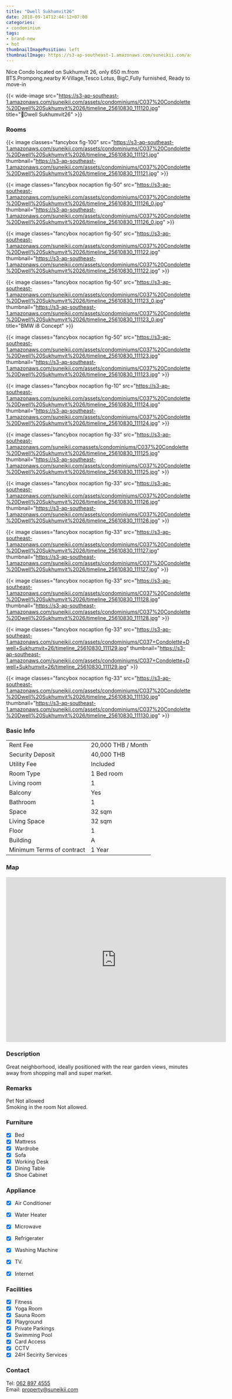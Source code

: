 ```yaml
---
title: "Dwell Sukhumvit26"
date: 2018-09-14T12:44:12+07:00
categories:
- condominium
tags:
- brand-new
- hot
thumbnailImagePosition: left
thumbnailImage: https://s3-ap-southeast-1.amazonaws.com/suneikii.com/assets/condominiums/C037%20Condolette%20Dwell%20Sukhumvit%2026/timeline_25610830_111120.jpg
---
```


Nice Condo located on Sukhumvit 26, only 650 m.from BTS.Prompong,nearby K-Village,Tesco Lotus, BigC,Fully furnished, Ready to move-in
<!--more-->

<p></p>

{{< wide-image src="https://s3-ap-southeast-1.amazonaws.com/suneikii.com/assets/condominiums/C037%20Condolette%20Dwell%20Sukhumvit%2026/timeline_25610830_111120.jpg" title="Dwell Sukhumvit26" >}}

### Rooms

<p></p>

{{< image classes="fancybox fig-100" src="https://s3-ap-southeast-1.amazonaws.com/suneikii.com/assets/condominiums/C037%20Condolette%20Dwell%20Sukhumvit%2026/timeline_25610830_111121.jpg" thumbnail="https://s3-ap-southeast-1.amazonaws.com/suneikii.com/assets/condominiums/C037%20Condolette%20Dwell%20Sukhumvit%2026/timeline_25610830_111121.jpg" >}}

{{< image classes="fancybox nocaption fig-50" src="https://s3-ap-southeast-1.amazonaws.com/suneikii.com/assets/condominiums/C037%20Condolette%20Dwell%20Sukhumvit%2026/timeline_25610830_111126_0.jpg" thumbnail="https://s3-ap-southeast-1.amazonaws.com/suneikii.com/assets/condominiums/C037%20Condolette%20Dwell%20Sukhumvit%2026/timeline_25610830_111126_0.jpg" >}}

{{< image classes="fancybox nocaption fig-50" src="https://s3-ap-southeast-1.amazonaws.com/suneikii.com/assets/condominiums/C037%20Condolette%20Dwell%20Sukhumvit%2026/timeline_25610830_111122.jpg" thumbnail="https://s3-ap-southeast-1.amazonaws.com/suneikii.com/assets/condominiums/C037%20Condolette%20Dwell%20Sukhumvit%2026/timeline_25610830_111122.jpg" >}}

{{< image classes="fancybox nocaption fig-50" src="https://s3-ap-southeast-1.amazonaws.com/suneikii.com/assets/condominiums/C037%20Condolette%20Dwell%20Sukhumvit%2026/timeline_25610830_111123_0.jpg" thumbnail="https://s3-ap-southeast-1.amazonaws.com/suneikii.com/assets/condominiums/C037%20Condolette%20Dwell%20Sukhumvit%2026/timeline_25610830_111123_0.jpg" title="BMW i8 Concept" >}}

{{< image classes="fancybox nocaption fig-50" src="https://s3-ap-southeast-1.amazonaws.com/suneikii.com/assets/condominiums/C037%20Condolette%20Dwell%20Sukhumvit%2026/timeline_25610830_111123.jpg" thumbnail="https://s3-ap-southeast-1.amazonaws.com/suneikii.com/assets/condominiums/C037%20Condolette%20Dwell%20Sukhumvit%2026/timeline_25610830_111123.jpg" >}}

{{< image classes="fancybox nocaption fig-10" src="https://s3-ap-southeast-1.amazonaws.com/suneikii.com/assets/condominiums/C037%20Condolette%20Dwell%20Sukhumvit%2026/timeline_25610830_111124.jpg" thumbnail="https://s3-ap-southeast-1.amazonaws.com/suneikii.com/assets/condominiums/C037%20Condolette%20Dwell%20Sukhumvit%2026/timeline_25610830_111124.jpg" >}}

{{< image classes="fancybox nocaption fig-33" src="https://s3-ap-southeast-1.amazonaws.com/suneikii.comassets/condominiums/C037%20Condolette%20Dwell%20Sukhumvit%2026/timeline_25610830_111125.jpg" thumbnail="https://s3-ap-southeast-1.amazonaws.com/suneikii.com/assets/condominiums/C037%20Condolette%20Dwell%20Sukhumvit%2026/timeline_25610830_111125.jpg" >}}

{{< image classes="fancybox nocaption fig-33" src="https://s3-ap-southeast-1.amazonaws.com/suneikii.com/assets/condominiums/C037%20Condolette%20Dwell%20Sukhumvit%2026/timeline_25610830_111126.jpg" thumbnail="https://s3-ap-southeast-1.amazonaws.com/suneikii.com/assets/condominiums/C037%20Condolette%20Dwell%20Sukhumvit%2026/timeline_25610830_111126.jpg" >}}

{{< image classes="fancybox nocaption fig-33" src="https://s3-ap-southeast-1.amazonaws.com/suneikii.com/assets/condominiums/C037%20Condolette%20Dwell%20Sukhumvit%2026/timeline_25610830_111127.jpg" thumbnail="https://s3-ap-southeast-1.amazonaws.com/suneikii.com/assets/condominiums/C037%20Condolette%20Dwell%20Sukhumvit%2026/timeline_25610830_111127.jpg" >}}

{{< image classes="fancybox nocaption fig-33" src="https://s3-ap-southeast-1.amazonaws.com/suneikii.com/assets/condominiums/C037%20Condolette%20Dwell%20Sukhumvit%2026/timeline_25610830_111128.jpg" thumbnail="https://s3-ap-southeast-1.amazonaws.com/suneikii.com/assets/condominiums/C037%20Condolette%20Dwell%20Sukhumvit%2026/timeline_25610830_111128.jpg" >}}

{{< image classes="fancybox nocaption fig-33" src="https://s3-ap-southeast-1.amazonaws.com/suneikii.com/assets/condominiums/C037+Condolette+Dwell+Sukhumvit+26/timeline_25610830_111129.jpg" thumbnail="https://s3-ap-southeast-1.amazonaws.com/suneikii.com/assets/condominiums/C037+Condolette+Dwell+Sukhumvit+26/timeline_25610830_111129.jpg" >}}

{{< image classes="fancybox nocaption fig-33" src="https://s3-ap-southeast-1.amazonaws.com/suneikii.com/assets/condominiums/C037%20Condolette%20Dwell%20Sukhumvit%2026/timeline_25610830_111130.jpg" thumbnail="https://s3-ap-southeast-1.amazonaws.com/suneikii.com/assets/condominiums/C037%20Condolette%20Dwell%20Sukhumvit%2026/timeline_25610830_111130.jpg" >}}
<p></p>
<p></p>

### Basic Info

|  |  |
|----------|------------|
| Rent Fee | 20,000 THB / Month |
| Security Deposit  | 40,000 THB |
| Utility Fee |Included |
| Room Type | 1 Bed room |
| Living room |1 |
| Balcony|Yes |
| Bathroom|1 |
| Space |32 sqm |
| Living Space | 32 sqm |
| Floor|1 |
| Building |A |
| Minimum Terms of contract<br>| 1 Year |


<p></p>

### Map

<p></p>

<iframe width="600" height="450" frameborder="0" style="border:0" src="https://www.google.com/maps/embed/v1/place?q=Condolete%20Dwell%20sukhumvit26&key=AIzaSyDdueX_zbg1XGbwPCLZqpc_trVmgbaPs1I" allowfullscreen></iframe>

<p></p>

### Description

<p></p>

Great neighborhood, ideally positioned with the rear garden views, minutes away from shopping mall and super market.

### Remarks

<p></p>

Pet Not allowed  
Smoking in the room Not allowed.



### Furniture

- [x] Bed
- [x] Mattress
- [x] Wardrobe
- [x] Sofa
- [x] Working Desk
- [x] Dining Table
- [x] Shoe Cabinet

### Appliance

- [x] Air Conditioner
- [x] Water Heater
- [x] Microwave
- [x] Refrigerater
- [x] Washing Machine
- [x] TV.
- [x] Internet


### Facilities

- [x] Fitness
- [x] Yoga Room
- [x] Sauna Room
- [x] Playground
- [x] Private Parkings
- [x] Swimming Pool
- [x] Card Access
- [x] CCTV
- [x] 24H Secirity Services

### Contact

Tel: <a href="tel:062 897 4555">062 897 4555</a><br>
Email: <a href="mailto:property@suneikii.com">property@suneikii.com</a>